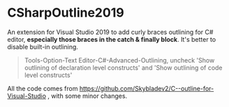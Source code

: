 # CSharpOutline2019

An extension for Visual Studio 2019 to add curly braces outlining for C# editor, **especially those braces in the catch & finally block**. It's better to disable built-in outlining.

>Tools-Option-Text Editor-C#-Advanced-Outlining, uncheck 'Show outlining of declaration level constructs' and 'Show outlining of code level constructs'

All the code comes from https://github.com/Skybladev2/C--outline-for-Visual-Studio , with some minor changes.